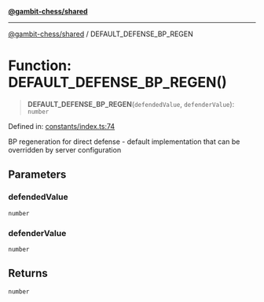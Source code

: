 [**@gambit-chess/shared**](../README.md)

***

[@gambit-chess/shared](../globals.md) / DEFAULT\_DEFENSE\_BP\_REGEN

# Function: DEFAULT\_DEFENSE\_BP\_REGEN()

> **DEFAULT\_DEFENSE\_BP\_REGEN**(`defendedValue`, `defenderValue`): `number`

Defined in: [constants/index.ts:74](https://github.com/cango91/gambit-chess/blob/b8ea13e4976c99c29d095eae7bc504b86f9add51/shared/src/constants/index.ts#L74)

BP regeneration for direct defense - default implementation that can be overridden by server configuration

## Parameters

### defendedValue

`number`

### defenderValue

`number`

## Returns

`number`
